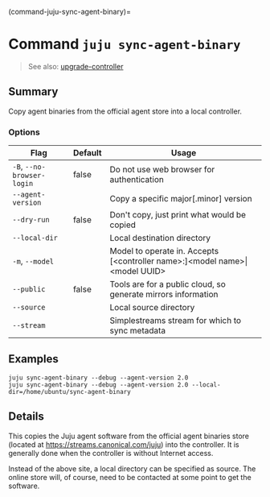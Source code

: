 (command-juju-sync-agent-binary)=
# Command `juju sync-agent-binary`
> See also: [upgrade-controller](#upgrade-controller)

## Summary
Copy agent binaries from the official agent store into a local controller.

### Options
| Flag | Default | Usage |
| --- | --- | --- |
| `-B`, `--no-browser-login` | false | Do not use web browser for authentication |
| `--agent-version` |  | Copy a specific major[.minor] version |
| `--dry-run` | false | Don't copy, just print what would be copied |
| `--local-dir` |  | Local destination directory |
| `-m`, `--model` |  | Model to operate in. Accepts [&lt;controller name&gt;:]&lt;model name&gt;&#x7c;&lt;model UUID&gt; |
| `--public` | false | Tools are for a public cloud, so generate mirrors information |
| `--source` |  | Local source directory |
| `--stream` |  | Simplestreams stream for which to sync metadata |

## Examples

    juju sync-agent-binary --debug --agent-version 2.0
    juju sync-agent-binary --debug --agent-version 2.0 --local-dir=/home/ubuntu/sync-agent-binary


## Details

This copies the Juju agent software from the official agent binaries store 
(located at https://streams.canonical.com/juju) into the controller.
It is generally done when the controller is without Internet access.

Instead of the above site, a local directory can be specified as source.
The online store will, of course, need to be contacted at some point to get
the software.